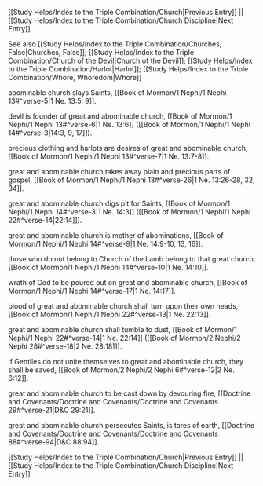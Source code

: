 [[Study Helps/Index to the Triple Combination/Church|Previous Entry]]  ||  [[Study Helps/Index to the Triple Combination/Church Discipline|Next Entry]]

 See also [[Study Helps/Index to the Triple Combination/Churches, False|Churches, False]]; [[Study Helps/Index to the Triple Combination/Church of the Devil|Church of the Devil]]; [[Study Helps/Index to the Triple Combination/Harlot|Harlot]]; [[Study Helps/Index to the Triple Combination/Whore, Whoredom|Whore]]

 abominable church slays Saints, [[Book of Mormon/1 Nephi/1 Nephi 13#^verse-5|1 Ne. 13:5, 9]].

 devil is founder of great and abominable church, [[Book of Mormon/1 Nephi/1 Nephi 13#^verse-6|1 Ne. 13:6]] ([[Book of Mormon/1 Nephi/1 Nephi 14#^verse-3|14:3, 9, 17]]).

 precious clothing and harlots are desires of great and abominable church, [[Book of Mormon/1 Nephi/1 Nephi 13#^verse-7|1 Ne. 13:7-8]].

 great and abominable church takes away plain and precious parts of gospel, [[Book of Mormon/1 Nephi/1 Nephi 13#^verse-26|1 Ne. 13:26-28, 32, 34]].

 great and abominable church digs pit for Saints, [[Book of Mormon/1 Nephi/1 Nephi 14#^verse-3|1 Ne. 14:3]] ([[Book of Mormon/1 Nephi/1 Nephi 22#^verse-14|22:14]]).

 great and abominable church is mother of abominations, [[Book of Mormon/1 Nephi/1 Nephi 14#^verse-9|1 Ne. 14:9-10, 13, 16]].

 those who do not belong to Church of the Lamb belong to that great church, [[Book of Mormon/1 Nephi/1 Nephi 14#^verse-10|1 Ne. 14:10]].

 wrath of God to be poured out on great and abominable church, [[Book of Mormon/1 Nephi/1 Nephi 14#^verse-17|1 Ne. 14:17]].

 blood of great and abominable church shall turn upon their own heads, [[Book of Mormon/1 Nephi/1 Nephi 22#^verse-13|1 Ne. 22:13]].

 great and abominable church shall tumble to dust, [[Book of Mormon/1 Nephi/1 Nephi 22#^verse-14|1 Ne. 22:14]] ([[Book of Mormon/2 Nephi/2 Nephi 28#^verse-18|2 Ne. 28:18]]).

 if Gentiles do not unite themselves to great and abominable church, they shall be saved, [[Book of Mormon/2 Nephi/2 Nephi 6#^verse-12|2 Ne. 6:12]].

 great and abominable church to be cast down by devouring fire, [[Doctrine and Covenants/Doctrine and Covenants/Doctrine and Covenants 29#^verse-21|D&C 29:21]].

 great and abominable church persecutes Saints, is tares of earth, [[Doctrine and Covenants/Doctrine and Covenants/Doctrine and Covenants 88#^verse-94|D&C 88:94]].

[[Study Helps/Index to the Triple Combination/Church|Previous Entry]]  ||  [[Study Helps/Index to the Triple Combination/Church Discipline|Next Entry]]
